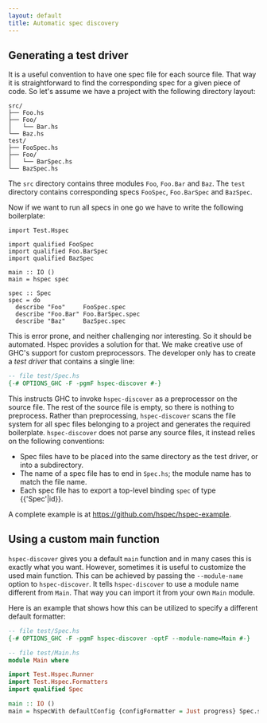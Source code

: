 ```yaml
---
layout: default
title: Automatic spec discovery
---
```


## Generating a test driver


It is a useful convention to have one spec file for each source file.  That way
it is straightforward to find the corresponding spec for a given piece of code.
So let's assume we have a project with the following directory layout:

```
src/
├── Foo.hs
├── Foo/
│   └── Bar.hs
└── Baz.hs
test/
├── FooSpec.hs
├── Foo/
│   └── BarSpec.hs
└── BazSpec.hs
```

The `src` directory contains three modules `Foo`, `Foo.Bar` and `Baz`.  The
`test` directory contains corresponding specs `FooSpec`, `Foo.BarSpec` and
`BazSpec`.

Now if we want to run all specs in one go we have to write the following
boilerplate:

```hspec
import Test.Hspec

import qualified FooSpec
import qualified Foo.BarSpec
import qualified BazSpec

main :: IO ()
main = hspec spec

spec :: Spec
spec = do
  describe "Foo"     FooSpec.spec
  describe "Foo.Bar" Foo.BarSpec.spec
  describe "Baz"     BazSpec.spec
```

This is error prone, and neither challenging nor interesting.  So it should be
automated.  Hspec provides a solution for that.  We make creative use of GHC's
support for custom preprocessors.  The developer only has to create a
_test driver_ that contains a single line:

```haskell
-- file test/Spec.hs
{-# OPTIONS_GHC -F -pgmF hspec-discover #-}
```

This instructs GHC to invoke `hspec-discover` as a preprocessor on
the source file.  The rest of the source file is empty, so there is nothing to
preprocess.  Rather than preprocessing, `hspec-discover` scans the file system for all spec
files belonging to a project and generates the required boilerplate.
`hspec-discover` does not parse any source files, it instead relies on the
following conventions:

 * Spec files have to be placed into the same directory as the test driver, or
   into a subdirectory.
 * The name of a spec file has to end in `Spec.hs`; the module name has to
   match the file name.
 * Each spec file has to export a top-level binding `spec` of type {{'Spec'|id}}.

A complete example is at <https://github.com/hspec/hspec-example>.

## Using a custom main function

`hspec-discover` gives you a default `main` function and in many cases this is
exactly what you want.  However, sometimes it is useful to customize the used
main function.  This can be achieved by passing the `--module-name` option to
`hspec-discover`.  It tells `hspec-discover` to use a module name different
from `Main`.  That way you can import it from your own `Main` module.

Here is an example that shows how this can be utilized to specify a different
default formatter:

```haskell
-- file test/Spec.hs
{-# OPTIONS_GHC -F -pgmF hspec-discover -optF --module-name=Main #-}
```

```haskell
-- file test/Main.hs
module Main where

import Test.Hspec.Runner
import Test.Hspec.Formatters
import qualified Spec

main :: IO ()
main = hspecWith defaultConfig {configFormatter = Just progress} Spec.spec
```
